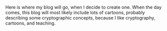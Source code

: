Here is where my blog will go, when I decide to create one. When the day comes, this blog will most likely include lots of cartoons, probably describing some cryptographic concepts, because I like cryptography, cartoons, and teaching.
